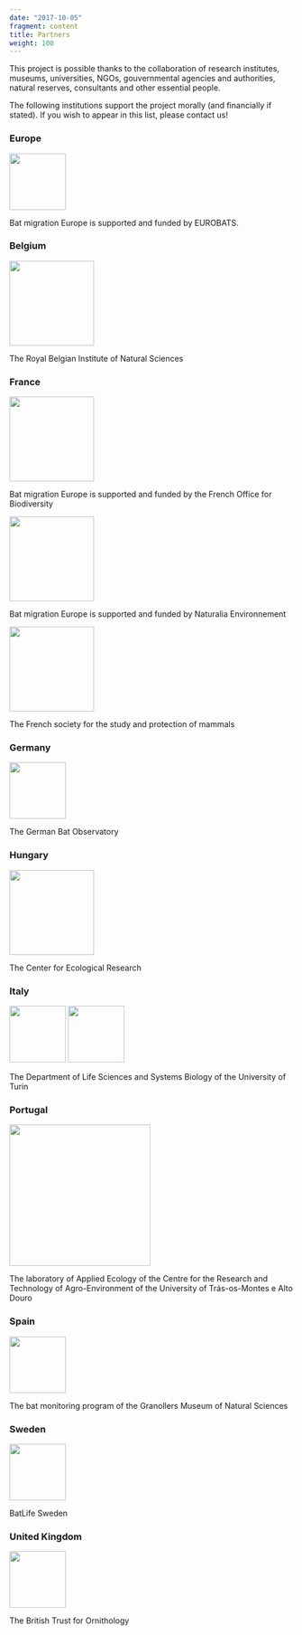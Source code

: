```yaml
---
date: "2017-10-05"
fragment: content
title: Partners
weight: 100
---
```




This project is possible thanks to the collaboration of research institutes, museums, universities, NGOs, gouvernmental agencies and authorities, natural reserves, consultants and other essential people.

The following institutions support the project morally (and financially if stated). If you wish to appear in this list, please contact us!

### Europe

[<img src="/images/EUROBATS_logo.png" alt="" width="100px"/>](https://www.eurobats.org)

Bat migration Europe is supported and funded by EUROBATS.

### Belgium

[<img src="/images/logo_museum_BE.png" alt="" width="150px"/>](https://www.naturalsciences.be/en/museum/home)

The Royal Belgian Institute of Natural Sciences

### France

[<img src="/images/OFB_logo.png" alt="" width="150px"/>](https://ofb.gouv.fr/)

Bat migration Europe is supported and funded by the French Office for Biodiversity

[<img src="/images/Naturalia_logo.png" alt="" width="150px"/>](https://www.naturalia-environnement.fr/)

Bat migration Europe is supported and funded by Naturalia Environnement

[<img src="/images/sfepm_couleur_vf.jpg" alt="" width="150px"/>](https://www.sfepm.org/)

The French society for the study and protection of mammals

### Germany

[<img src="/images/Fledermauswarte.png" alt="" width="100px"/>](https://www.deutsche-fledermauswarte.org/?lang=en)

The German Bat Observatory

### Hungary

[<img src="/images/logo_CER.png" alt="" width="150px"/>](https://ecolres.hu/en/node/2)

The Center for Ecological Research

### Italy

[<img src="/images/DBIOS_logo.gif" alt="" width="100px"/>](https://dbiosen.campusnet.unito.it/do/home.pl)
[<img src="/images/University_Turin_logo.svg" alt="" width="100px"/>](https://dbiosen.campusnet.unito.it/do/home.pl)

The Department of Life Sciences and Systems Biology of the University of Turin

### Portugal

[<img src="/images/LEA_CITAB_logo.jpg" alt="" width="250"/>](https://www.citab.utad.pt/)

The laboratory of Applied Ecology of the Centre for the Research and Technology of Agro-Environment of the University of Trás-os-Montes e Alto Douro 

### Spain

[<img src="/images/Granollers_logo.jpg" alt="" width="100px"/>](http://www.museugranollersciencies.org/en/quiropters/)

The bat monitoring program of the Granollers Museum of Natural Sciences

### Sweden

[<img src="/images/BatLifeSweden_logo_rgb.png" alt="" width="100px"/>](https://batlife-sweden.se/)

BatLife Sweden

### United Kingdom

[<img src="/images/BTO_logo.gif" alt="" width="100px"/>](https://www.bto.org/)

The British Trust for Ornithology
